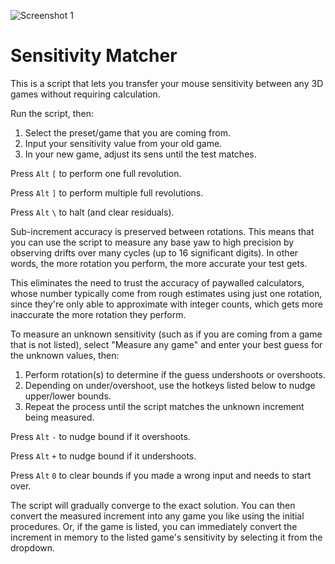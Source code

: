 ![Screenshot 1](https://i.redd.it/z0avmc2lsfe11.png)

# Sensitivity Matcher

This is a script that lets you transfer your mouse sensitivity between any 3D games without requiring calculation.

Run the script, then:

1) Select the preset/game that you are coming from.
2) Input your sensitivity value from your old game.
3) In your new game, adjust its sens until the test matches.

Press `Alt` `[` to perform one full revolution.

Press `Alt` `]` to perform multiple full revolutions.

Press `Alt` `\` to halt (and clear residuals).

Sub-increment accuracy is preserved between rotations. This means that you can use the script to measure any base yaw to high precision by observing drifts over many cycles (up to 16 significant digits). In other words, the more rotation you perform, the more accurate your test gets.

This eliminates the need to trust the accuracy of paywalled calculators, whose number typically come from rough estimates using just one rotation, since they're only able to approximate with integer counts, which gets more inaccurate the more rotation they perform.

To measure an unknown sensitivity (such as if you are coming from a game that is not listed), select "Measure any game" and enter your best guess for the unknown values, then:

1) Perform rotation(s) to determine if the guess undershoots or overshoots.
2) Depending on under/overshoot, use the hotkeys listed below to nudge upper/lower bounds.
3) Repeat the process until the script matches the unknown increment being measured.

Press `Alt` `-` to nudge bound if it overshoots.

Press `Alt` `+` to nudge bound if it undershoots.

Press `Alt` `0` to clear bounds if you made a wrong input and needs to start over.

The script will gradually converge to the exact solution. You can then convert the measured increment into any game you like using the initial procedures. Or, if the game is listed, you can immediately convert the increment in memory to the listed game's sensitivity by selecting it from the dropdown.
